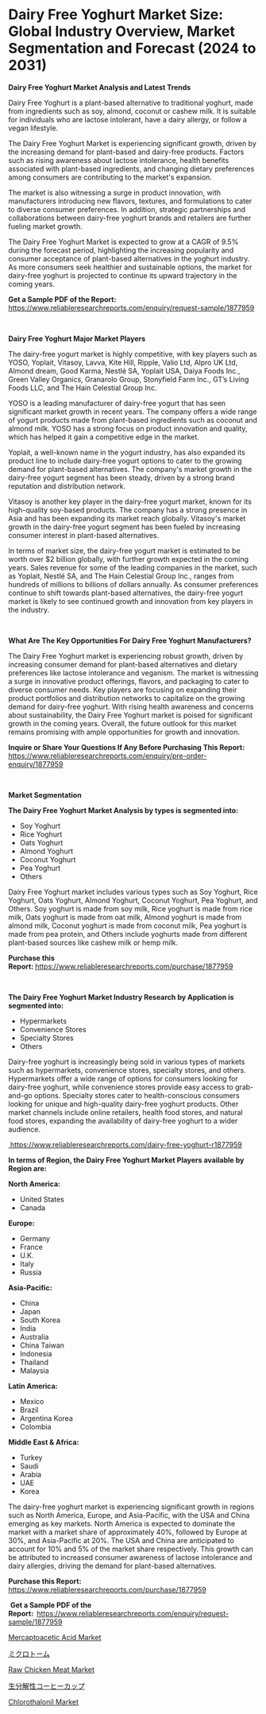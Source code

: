 <p><h1>Dairy Free Yoghurt Market Size: Global Industry Overview, Market Segmentation and Forecast (2024 to 2031)</h1></p><p><strong>Dairy Free Yoghurt Market Analysis and Latest Trends</strong></p>
<p><p>Dairy Free Yoghurt is a plant-based alternative to traditional yoghurt, made from ingredients such as soy, almond, coconut or cashew milk. It is suitable for individuals who are lactose intolerant, have a dairy allergy, or follow a vegan lifestyle.</p><p>The Dairy Free Yoghurt Market is experiencing significant growth, driven by the increasing demand for plant-based and dairy-free products. Factors such as rising awareness about lactose intolerance, health benefits associated with plant-based ingredients, and changing dietary preferences among consumers are contributing to the market's expansion.</p><p>The market is also witnessing a surge in product innovation, with manufacturers introducing new flavors, textures, and formulations to cater to diverse consumer preferences. In addition, strategic partnerships and collaborations between dairy-free yoghurt brands and retailers are further fueling market growth.</p><p>The Dairy Free Yoghurt Market is expected to grow at a CAGR of 9.5% during the forecast period, highlighting the increasing popularity and consumer acceptance of plant-based alternatives in the yoghurt industry. As more consumers seek healthier and sustainable options, the market for dairy-free yoghurt is projected to continue its upward trajectory in the coming years.</p></p>
<p><strong>Get a Sample PDF of the Report:&nbsp;</strong> <a href="https://www.reliableresearchreports.com/enquiry/request-sample/1877959">https://www.reliableresearchreports.com/enquiry/request-sample/1877959</a></p>
<p>&nbsp;</p>
<p><strong>Dairy Free Yoghurt Major Market Players</strong></p>
<p><p>The dairy-free yogurt market is highly competitive, with key players such as YOSO, Yoplait, Vitasoy, Lavva, Kite Hill, Ripple, Valio Ltd, Alpro UK Ltd, Almond dream, Good Karma, Nestlé SA, Yoplait USA, Daiya Foods Inc., Green Valley Organics, Granarolo Group, Stonyfield Farm Inc., GT’s Living Foods LLC, and The Hain Celestial Group Inc.</p><p>YOSO is a leading manufacturer of dairy-free yogurt that has seen significant market growth in recent years. The company offers a wide range of yogurt products made from plant-based ingredients such as coconut and almond milk. YOSO has a strong focus on product innovation and quality, which has helped it gain a competitive edge in the market.</p><p>Yoplait, a well-known name in the yogurt industry, has also expanded its product line to include dairy-free yogurt options to cater to the growing demand for plant-based alternatives. The company's market growth in the dairy-free yogurt segment has been steady, driven by a strong brand reputation and distribution network.</p><p>Vitasoy is another key player in the dairy-free yogurt market, known for its high-quality soy-based products. The company has a strong presence in Asia and has been expanding its market reach globally. Vitasoy's market growth in the dairy-free yogurt segment has been fueled by increasing consumer interest in plant-based alternatives.</p><p>In terms of market size, the dairy-free yogurt market is estimated to be worth over $2 billion globally, with further growth expected in the coming years. Sales revenue for some of the leading companies in the market, such as Yoplait, Nestlé SA, and The Hain Celestial Group Inc., ranges from hundreds of millions to billions of dollars annually. As consumer preferences continue to shift towards plant-based alternatives, the dairy-free yogurt market is likely to see continued growth and innovation from key players in the industry.</p></p>
<p>&nbsp;</p>
<p><strong>What Are The Key Opportunities For Dairy Free Yoghurt Manufacturers?</strong></p>
<p><p>The Dairy Free Yoghurt market is experiencing robust growth, driven by increasing consumer demand for plant-based alternatives and dietary preferences like lactose intolerance and veganism. The market is witnessing a surge in innovative product offerings, flavors, and packaging to cater to diverse consumer needs. Key players are focusing on expanding their product portfolios and distribution networks to capitalize on the growing demand for dairy-free yoghurt. With rising health awareness and concerns about sustainability, the Dairy Free Yoghurt market is poised for significant growth in the coming years. Overall, the future outlook for this market remains promising with ample opportunities for growth and innovation.</p></p>
<p><strong>Inquire or Share Your Questions If Any Before Purchasing This Report:</strong> <a href="https://www.reliableresearchreports.com/enquiry/pre-order-enquiry/1877959">https://www.reliableresearchreports.com/enquiry/pre-order-enquiry/1877959</a></p>
<p>&nbsp;</p>
<p><strong>Market Segmentation</strong></p>
<p><strong>The Dairy Free Yoghurt Market Analysis by types is segmented into:</strong></p>
<p><ul><li>Soy Yoghurt</li><li>Rice Yoghurt</li><li>Oats Yoghurt</li><li>Almond Yoghurt</li><li>Coconut Yoghurt</li><li>Pea Yoghurt</li><li>Others</li></ul></p>
<p><p>Dairy Free Yoghurt market includes various types such as Soy Yoghurt, Rice Yoghurt, Oats Yoghurt, Almond Yoghurt, Coconut Yoghurt, Pea Yoghurt, and Others. Soy yoghurt is made from soy milk, Rice yoghurt is made from rice milk, Oats yoghurt is made from oat milk, Almond yoghurt is made from almond milk, Coconut yoghurt is made from coconut milk, Pea yoghurt is made from pea protein, and Others include yoghurts made from different plant-based sources like cashew milk or hemp milk.</p></p>
<p><strong>Purchase this Report:&nbsp;</strong><a href="https://www.reliableresearchreports.com/purchase/1877959">https://www.reliableresearchreports.com/purchase/1877959</a></p>
<p>&nbsp;</p>
<p><strong>The Dairy Free Yoghurt Market Industry Research by Application is segmented into:</strong></p>
<p><ul><li>Hypermarkets</li><li>Convenience Stores</li><li>Specialty Stores</li><li>Others</li></ul></p>
<p><p>Dairy-free yoghurt is increasingly being sold in various types of markets such as hypermarkets, convenience stores, specialty stores, and others. Hypermarkets offer a wide range of options for consumers looking for dairy-free yoghurt, while convenience stores provide easy access to grab-and-go options. Specialty stores cater to health-conscious consumers looking for unique and high-quality dairy-free yoghurt products. Other market channels include online retailers, health food stores, and natural food stores, expanding the availability of dairy-free yoghurt to a wider audience.</p></p>
<p><a href="https://www.reliableresearchreports.com/dairy-free-yoghurt-r1877959">&nbsp;https://www.reliableresearchreports.com/dairy-free-yoghurt-r1877959</a></p>
<p><strong>In terms of Region, the Dairy Free Yoghurt Market Players available by Region are:</strong></p>
<p>
    <p> <strong> North America: </strong>
        <ul>
            <li>United States</li>
            <li>Canada</li>
        </ul>
        </p> 
    <p> <strong> Europe: </strong>
        <ul>
            <li>Germany</li>
            <li>France</li>
            <li>U.K.</li>
            <li>Italy</li>
            <li>Russia</li>
        </ul>
        </p> 
    <p> <strong> Asia-Pacific: </strong>
        <ul>
            <li>China</li>
            <li>Japan</li>
            <li>South Korea</li>
            <li>India</li>
            <li>Australia</li>
            <li>China Taiwan</li>
            <li>Indonesia</li>
            <li>Thailand</li>
            <li>Malaysia</li>
        </ul>
        </p> 
    <p> <strong> Latin America: </strong>
        <ul>
            <li>Mexico</li>
            <li>Brazil</li>
            <li>Argentina Korea</li>
            <li>Colombia</li>
        </ul>
        </p> 
    <p> <strong> Middle East & Africa: </strong>
        <ul>
            <li>Turkey</li>
            <li>Saudi</li>
            <li>Arabia</li>
            <li>UAE</li>
            <li>Korea</li>
        </ul>
    </p>
    </p>
<p><p>The dairy-free yoghurt market is experiencing significant growth in regions such as North America, Europe, and Asia-Pacific, with the USA and China emerging as key markets. North America is expected to dominate the market with a market share of approximately 40%, followed by Europe at 30%, and Asia-Pacific at 20%. The USA and China are anticipated to account for 10% and 5% of the market share respectively. This growth can be attributed to increased consumer awareness of lactose intolerance and dairy allergies, driving the demand for plant-based alternatives.</p></p>
<p><strong>Purchase this Report: </strong><a href="https://www.reliableresearchreports.com/purchase/1877959">https://www.reliableresearchreports.com/purchase/1877959</a></p>
<p>&nbsp;<strong>Get a Sample PDF of the Report:&nbsp;&nbsp;</strong><a href="https://www.reliableresearchreports.com/enquiry/request-sample/1877959">https://www.reliableresearchreports.com/enquiry/request-sample/1877959</a></p>
<p><strong></strong></p>
<p><p><a href="https://issuu.com/reportprime-2/docs/mercaptoacetic-acid-market-size-2030.pptx">Mercaptoacetic Acid Market</a></p><p><a href="https://medium.com/@amarart56456/%E3%83%9E%E3%82%A4%E3%82%AF%E3%83%AD%E3%83%88%E3%83%BC%E3%83%A0%E5%B8%82%E5%A0%B4%E3%83%AC%E3%83%9D%E3%83%BC%E3%83%88%E3%81%AF-%E3%81%93%E3%81%AE%E5%B8%82%E5%A0%B4%E3%81%AE%E6%9C%80%E6%96%B0%E3%81%AE%E3%83%88%E3%83%AC%E3%83%B3%E3%83%89%E3%82%84%E6%88%90%E9%95%B7%E6%A9%9F%E4%BC%9A%E3%82%92%E6%98%8E%E3%82%89%E3%81%8B%E3%81%AB%E3%81%97%E3%81%A6%E3%81%84%E3%81%BE%E3%81%99-eecf9367f9b1">ミクロトーム</a></p><p><a href="https://github.com/zjyglelu/Market-Research-Report-List-2/blob/main/raw-chicken-meat-market.md">Raw Chicken Meat Market</a></p><p><a href="https://github.com/vtbvgl20191192/Market-Research-Report-List-1/blob/main/521029219151.md">生分解性コーヒーカップ</a></p><p><a href="https://issuu.com/reportprime-2/docs/chlorothalonil-market-size-2030.pptx">Chlorothalonil Market</a></p></p>